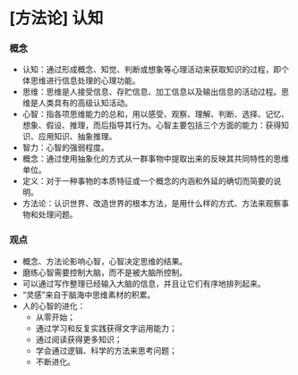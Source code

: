 # [方法论] 认知

### 概念
- 认知：通过形成概念、知觉、判断或想象等心理活动来获取知识的过程，即个体思维进行信息处理的心理功能。
- 思维：思维是人接受信息、存贮信息、加工信息以及输出信息的活动过程。思维是人类具有的高级认知活动。
- 心智：指各项思维能力的总和，用以感受、观察、理解、判断、选择、记忆、想象、假设、推理，而后指导其行为。心智主要包括三个方面的能力：获得知识、应用知识、抽象推理。
- 智力：心智的强弱程度。
- 概念：通过使用抽象化的方式从一群事物中提取出来的反映其共同特性的思维单位。
- 定义：对于一种事物的本质特征或一个概念的内涵和外延的确切而简要的说明。
- 方法论：认识世界、改造世界的根本方法，是用什么样的方式、方法来观察事物和处理问题。

### 观点
- 概念、方法论影响心智，心智决定思维的结果。
- 磨练心智需要控制大脑，而不是被大脑所控制。
- 可以通过写作整理已经输入大脑的信息，并且让它们有序地排列起来。
- “灵感”来自于脑海中思维素材的积累。
- 人的心智的进化：
    - 从零开始；
    - 通过学习和反复实践获得文字运用能力；
    - 通过阅读获得更多知识；
    - 学会通过逻辑、科学的方法来思考问题；
    - 不断进化。